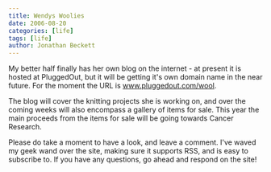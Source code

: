 ```yaml
---
title: Wendys Woolies
date: 2006-08-20
categories: [life]
tags: [life]
author: Jonathan Beckett
---
```


My better half finally has her own blog on the internet - at present it is hosted at PluggedOut, but it will be getting it's own domain name in the near future. For the moment the URL is www.pluggedout.com/wool.

The blog will cover the knitting projects she is working on, and over the coming weeks will also encompass a gallery of items for sale. This year the main proceeds from the items for sale will be going towards Cancer Research.

Please do take a moment to have a look, and leave a comment. I've waved my geek wand over the site, making sure it supports RSS, and is easy to subscribe to. If you have any questions, go ahead and respond on the site!
